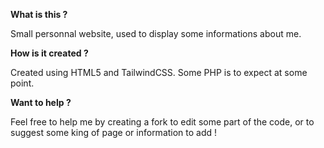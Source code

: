 **What is this ?**

Small personnal website, used to display some informations about me.

**How is it created ?**

Created using HTML5 and TailwindCSS. Some PHP is to expect at some point.

**Want to help ?**

Feel free to help me by creating a fork to edit some part of the code, or to suggest some king of page or information to add !
